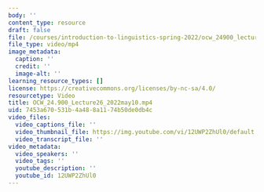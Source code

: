 ```yaml
---
body: ''
content_type: resource
draft: false
file: /courses/introduction-to-linguistics-spring-2022/ocw_24900_lecture26_2022may10_360p_16_9.mp4
file_type: video/mp4
image_metadata:
  caption: ''
  credit: ''
  image-alt: ''
learning_resource_types: []
license: https://creativecommons.org/licenses/by-nc-sa/4.0/
resourcetype: Video
title: OCW_24.900_Lecture26_2022may10.mp4
uid: 7453a670-531b-4a48-8a11-74b50de0db4c
video_files:
  video_captions_file: ''
  video_thumbnail_file: https://img.youtube.com/vi/12UWP2ZhUl0/default.jpg
  video_transcript_file: ''
video_metadata:
  video_speakers: ''
  video_tags: ''
  youtube_description: ''
  youtube_id: 12UWP2ZhUl0
---
```

